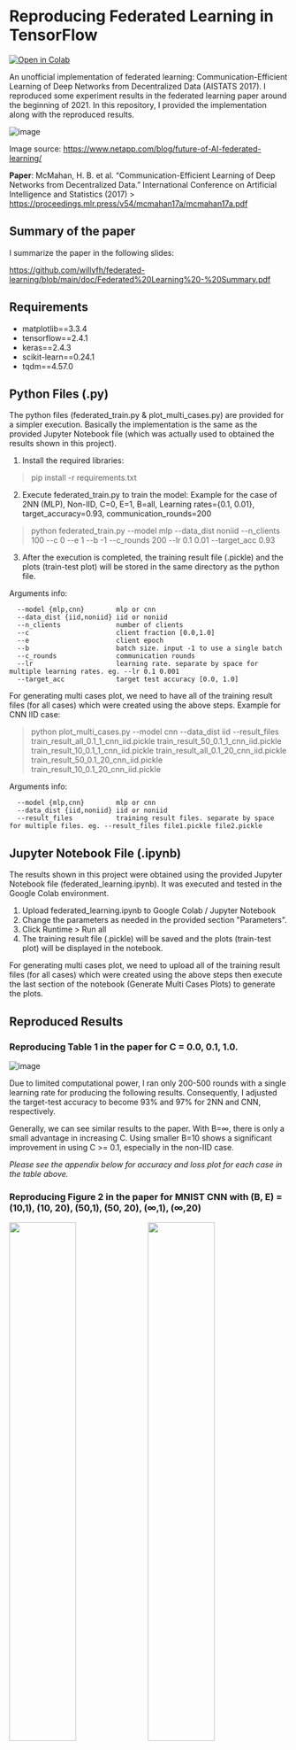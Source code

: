 # Reproducing Federated Learning in TensorFlow
[![Open in Colab](https://colab.research.google.com/assets/colab-badge.svg)](https://colab.research.google.com/drive/1ooufYAIuKVGVozLOR_WoQjjCmgAab2_W?usp=sharing)

An unofficial implementation of federated learning: Communication-Efficient Learning of Deep Networks from Decentralized Data (AISTATS 2017). I reproduced some experiment results in the federated learning paper around the beginning of 2021. In this repository, I provided the implementation along with the reproduced results.

![image](https://user-images.githubusercontent.com/5786636/210189920-07a5e5f5-9605-4ce2-8bea-8afcea3a7068.png)

Image source: https://www.netapp.com/blog/future-of-AI-federated-learning/

**Paper**: McMahan, H. B. et al. “Communication-Efficient Learning of Deep Networks from Decentralized Data.” International Conference on Artificial Intelligence and Statistics (2017) > https://proceedings.mlr.press/v54/mcmahan17a/mcmahan17a.pdf


## Summary of the paper
I summarize the paper in the following slides:

https://github.com/willyfh/federated-learning/blob/main/doc/Federated%20Learning%20-%20Summary.pdf

## Requirements
- matplotlib==3.3.4
- tensorflow==2.4.1
- keras==2.4.3
- scikit-learn==0.24.1
- tqdm==4.57.0

## Python Files (.py) 
The python files (federated_train.py & plot_multi_cases.py) are provided for a simpler execution.
Basically the implementation is the same as the provided Jupyter Notebook file (which was actually used to obtained the results shown in this project).

1. Install the required libraries:
> pip install -r requirements.txt

2. Execute federated_train.py to train the model:
Example for the case of 2NN (MLP), Non-IID, C=0, E=1, B=all, Learning rates={0.1, 0.01}, target_accuracy=0.93, communication_rounds=200
> python federated_train.py --model mlp --data_dist noniid --n_clients 100 --c 0 --e 1 --b -1 --c_rounds 200 --lr 0.1 0.01 --target_acc 0.93

3. After the execution is completed, the training result file (.pickle) and the plots (train-test plot) will be stored in the same directory as the python file.

Arguments info:
```
  --model {mlp,cnn}        mlp or cnn
  --data_dist {iid,noniid} iid or noniid
  --n_clients              number of clients
  --c                      client fraction [0.0,1.0]
  --e                      client epoch
  --b                      batch size. input -1 to use a single batch
  --c_rounds               communication rounds
  --lr                     learning rate. separate by space for multiple learning rates. eg. --lr 0.1 0.001
  --target_acc             target test accuracy [0.0, 1.0]
```

For generating multi cases plot, we need to have all of the training result files (for all cases) which were created using the above steps.
Example for CNN IID case:
> python plot_multi_cases.py --model cnn --data_dist iid --result_files train_result_all_0.1_1_cnn_iid.pickle train_result_50_0.1_1_cnn_iid.pickle train_result_10_0.1_1_cnn_iid.pickle train_result_all_0.1_20_cnn_iid.pickle train_result_50_0.1_20_cnn_iid.pickle train_result_10_0.1_20_cnn_iid.pickle

Arguments info:
```
  --model {mlp,cnn}        mlp or cnn
  --data_dist {iid,noniid} iid or noniid
  --result_files           training result files. separate by space for multiple files. eg. --result_files file1.pickle file2.pickle
```

## Jupyter Notebook File (.ipynb)
The results shown in this project were obtained using the provided Jupyter Notebook file (federated_learning.ipynb).
It was executed and tested in the Google Colab environment.

1. Upload federated_learning.ipynb to Google Colab / Jupyter Notebook
2. Change the parameters as needed in the provided section "Parameters".
3. Click Runtime > Run all
4. The training result file (.pickle) will be saved and the plots (train-test plot) will be displayed in the notebook.

For generating multi cases plot, we need to upload all of the training result files (for all cases) which were created using the above steps
then execute the last section of the notebook (Generate Multi Cases Plots) to generate the plots.

## Reproduced Results

### Reproducing Table 1 in the paper for C = 0.0, 0.1, 1.0.
![image](https://user-images.githubusercontent.com/5786636/209909399-7a99b2bb-4fba-431b-9b2f-594d37bb466a.png)

Due to limited computational power, I ran only 200-500 rounds with a single learning rate for producing the following results. Consequently, I adjusted the target-test accuracy to become 93% and 97% for 2NN and CNN, respectively.

Generally, we can see similar results to the paper. With B=∞, there is only a small advantage in increasing C. Using smaller B=10 shows a significant improvement in using C >= 0.1, especially in the non-IID case.

*Please see the appendix below for accuracy and loss plot for each case in the table
above.*

### Reproducing Figure 2 in the paper for MNIST CNN with (B, E) = (10,1), (10, 20), (50,1), (50, 20), (∞,1), (∞,20)
<p float="left">
  <img src="https://user-images.githubusercontent.com/5786636/209910408-eb33f7d3-9644-4740-b067-7446266bd452.png" width="49%" />
  <img src="https://user-images.githubusercontent.com/5786636/209910456-0ebed79e-10fe-447a-8af4-bb1de2dc48d3.png" width="49%" /> 
</p>

Here, I ran only 200 rounds with a single learning rate for this case due to limited computational power.

Generally, we also can see similar results to the paper. With C=0.1, adding more local updates per round (increase E & decrease B) can produce a significant decrease in communication costs.



## Appendix
### 2NN, IID, E=1, B=∞, C=0
![image](https://user-images.githubusercontent.com/5786636/209913681-78f5f903-3448-45b4-96ed-78e6f9010f63.png)

### 2NN, IID, E=1, B=∞, C=0.1
![image](https://user-images.githubusercontent.com/5786636/209913718-caa4b6a9-dbd4-4f08-8fee-784b97f5041a.png)

### 2NN, IID, E=1, B=∞, C=1
![image](https://user-images.githubusercontent.com/5786636/209913763-5389974b-c81f-4d0d-8c7d-6d9ea4e9a0c2.png)

### 2NN, IID, E=1, B=10, C=0
![image](https://user-images.githubusercontent.com/5786636/209912610-cd949812-437e-4c1e-8c12-bd6e09241fd3.png)

### 2NN, IID, E=1, B=10, C=0.1
![image](https://user-images.githubusercontent.com/5786636/209912648-0bb6b8ac-5c08-459c-8f8c-9ae9cd0e58f4.png)

### 2NN, IID, E=1, B=10, C=1
![image](https://user-images.githubusercontent.com/5786636/209912869-06825fa9-c0c4-4f0a-92e1-3cb8fc5239a4.png)

### 2NN, Non-IID, E=1, B=∞, C=0
![image](https://user-images.githubusercontent.com/5786636/209912917-cca2b3c6-a7a8-4226-b734-ca6859083c7d.png)

### 2NN, Non-IID, E=1, B=∞, C=0.1
![image](https://user-images.githubusercontent.com/5786636/209912973-88316428-deb2-474e-8c4c-e2588433deea.png)

### 2NN, Non-IID, E=1, B=∞, C=1
![image](https://user-images.githubusercontent.com/5786636/209913014-d47d3d66-45a5-458b-92db-ffaaccb6df43.png)

### 2NN, Non-IID, E=1, B=10, C=0
![image](https://user-images.githubusercontent.com/5786636/209913049-1975c73d-2946-4071-9c21-950f6ef7df40.png)

### 2NN, Non-IID, E=1, B=10, C=0.1
![image](https://user-images.githubusercontent.com/5786636/209913092-182c5df1-a5fa-4b5f-baf5-6332cc469d20.png)

### 2NN, Non-IID, E=1, B=10, C=1
![image](https://user-images.githubusercontent.com/5786636/209913120-e3b94dae-4e8e-45fd-aa5b-c55bbf91e331.png)

### CNN, IID, E=5, B=∞, C=0
![image](https://user-images.githubusercontent.com/5786636/209913153-677210e7-7ec3-41b4-b279-c3b1188227d4.png)

### CNN, IID, E=5, B=∞, C=0.1
![image](https://user-images.githubusercontent.com/5786636/209913201-89483a86-191e-4c7f-97ad-def49430463a.png)

### CNN, IID, E=5, B=∞, C=1
![image](https://user-images.githubusercontent.com/5786636/209913235-201a2e8a-b40f-4ce3-aaeb-fd6f1fa0d4c9.png)

### CNN, IID, E=5, B=10, C=0
![image](https://user-images.githubusercontent.com/5786636/209913261-44129819-f1cb-4bc9-adb7-da402e7ad26f.png)

### CNN, IID, E=5, B=10, C=0.1
![image](https://user-images.githubusercontent.com/5786636/209913305-4e1119c7-0456-4016-8778-f2d8a8b194dd.png)

### CNN, IID, E=5, B=10, C=1
![image](https://user-images.githubusercontent.com/5786636/209913334-26c0d718-bde5-4bae-8ee0-59aa21f70e2d.png)

### CNN, Non-IID, E=5, B=∞, C=0
![image](https://user-images.githubusercontent.com/5786636/209913383-5d52525e-7188-4fd8-85e8-343d92ac96d3.png)

### CNN, Non-IID, E=5, B=∞, C=0.1
![image](https://user-images.githubusercontent.com/5786636/209913410-ca63576f-cb75-499b-b68d-c5da03fea1bd.png)

### CNN, Non-IID, E=5, B=∞, C=1
![image](https://user-images.githubusercontent.com/5786636/209913458-0080ab53-bf70-4260-b5b9-67a16c3f86b4.png)

### CNN, Non-IID, E=5, B=10, C=0
![image](https://user-images.githubusercontent.com/5786636/209913543-2e31640b-3815-4fba-a8f8-28696c6b98dc.png)

### CNN, Non-IID, E=5, B=10, C=0.1
![image](https://user-images.githubusercontent.com/5786636/209913590-61737c2b-1b87-41b7-a5e3-0a85899ab155.png)

### CNN, Non-IID, E=5, B=10, C=1
![image](https://user-images.githubusercontent.com/5786636/209913610-31cdab99-c615-498d-9e07-762e8d43347c.png)
